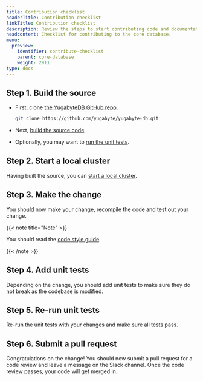 ```yaml
---
title: Contribution checklist
headerTitle: Contribution checklist
linkTitle: Contribution checklist
description: Review the steps to start contributing code and documentation.
headcontent: Checklist for contributing to the core database.
menu:
  preview:
    identifier: contribute-checklist
    parent: core-database
    weight: 2911
type: docs
---
```


## Step 1. Build the source

* First, clone [the YugabyteDB GitHub repo](https://github.com/yugabyte/yugabyte-db).

    ```bash
    git clone https://github.com/yugabyte/yugabyte-db.git
    ```

* Next, [build the source code](../build-from-src-almalinux).
* Optionally, you may want to [run the unit tests](../build-and-test#test).

## Step 2. Start a local cluster

Having built the source, you can [start a local cluster](/stable/quick-start/macos/).

## Step 3. Make the change

You should now make your change, recompile the code and test out your change.

{{< note title="Note" >}}

You should read the [code style guide](../coding-style).

{{< /note >}}

## Step 4. Add unit tests

Depending on the change, you should add unit tests to make sure they do not break as the codebase is modified.

## Step 5. Re-run unit tests

Re-run the unit tests with your changes and make sure all tests pass.

## Step 6. Submit a pull request

Congratulations on the change! You should now submit a pull request for a code review and leave a message on the Slack channel. Once the code review passes, your code will get merged in.
